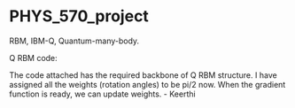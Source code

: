 # PHYS_570_project
RBM, IBM-Q, Quantum-many-body.


Q RBM code:

The code attached has the required backbone of Q RBM structure. I have assigned all the weights (rotation angles) to be pi/2 now. When the gradient function is ready, we can update weights. - Keerthi
